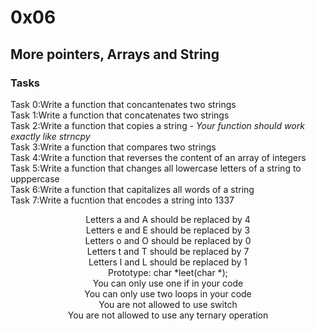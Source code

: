 # 0x06 
## More pointers, Arrays and String
### Tasks
Task 0:Write a function that concantenates two strings </br>
Task 1:Write a function that concatenates two strings </br>
Task 2:Write a function that copies a string - <i> Your function should work exactly like strncpy</i> </br>
Task 3:Write a function that compares two strings </br>
Task 4:Write a function that reverses the content of an array of integers</br>
Task 5:Write a function that changes all lowercase letters of a string to upppercase</br>
Task 6:Write a function that capitalizes all words of a string</br>
Task 7:Write a fucntion that encodes a string into 1337</br>
<p align = "center">
Letters a and A should be replaced by 4 </br>
Letters e and E should be replaced by 3 </br>
Letters o and O should be replaced by 0 </br>
Letters t and T should be replaced by 7 </br>
Letters l and L should be replaced by 1 </br>
Prototype: char *leet(char *); </br>
You can only use one if in your code </br>
You can only use two loops in your code </br>
You are not allowed to use switch </br>
You are not allowed to use any ternary operation </br>
</p>
